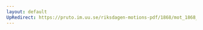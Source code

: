 ```yaml
---
layout: default
UpRedirect: https://pruto.im.uu.se/riksdagen-motions-pdf/1868/mot_1868__ak__183/mot_1868__ak__183-001.pdf
---
```

